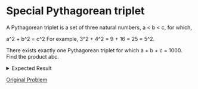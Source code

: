 # Special Pythagorean triplet

A Pythagorean triplet is a set of three natural numbers, a < b < c, for which,

a^2 + b^2 = c^2
For example, 3^2 + 4^2 = 9 + 16 = 25 = 5^2.

There exists exactly one Pythagorean triplet for which a + b + c = 1000.
Find the product abc.

<details> 
<summary>Expected Result</summary>
<pre>
31875000
</pre>
</details>

[Original Problem](https://projecteuler.net/problem=9)
